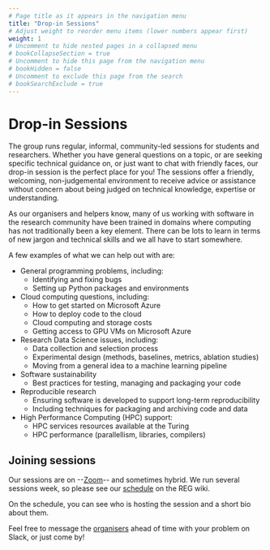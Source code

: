 ```yaml
---
# Page title as it appears in the navigation menu
title: "Drop-in Sessions"
# Adjust weight to reorder menu items (lower numbers appear first)
weight: 1
# Uncomment to hide nested pages in a collapsed menu
# bookCollapseSection = true
# Uncomment to hide this page from the navigation menu
# bookHidden = false
# Uncomment to exclude this page from the search
# bookSearchExclude = true
---
```


# Drop-in Sessions

The group runs regular, informal, community-led sessions for students and researchers.
Whether you have general questions on a topic, or are seeking specific technical guidance on, or just want to chat with friendly faces, our drop-in session is the perfect place for you!
The sessions offer a friendly, welcoming, non-judgemental environment to receive advice or assistance without concern about being judged on technical knowledge, expertise or understanding.

As our organisers and helpers know, many of us working with software in the research community have been trained in domains where computing has not traditionally been a key element.
There can be lots to learn in terms of new jargon and technical skills and we all have to start somewhere.

A few examples of what we can help out with are:

- General programming problems, including:
    - Identifying and fixing bugs
    - Setting up Python packages and environments
- Cloud computing questions, including:
    - How to get started on Microsoft Azure
    - How to deploy code to the cloud
    - Cloud computing and storage costs
    - Getting access to GPU VMs on Microsoft Azure
- Research Data Science issues, including:
    - Data collection and selection process
    - Experimental design (methods, baselines, metrics, ablation studies)
    - Moving from a general idea to a machine learning pipeline
- Software sustainability
    - Best practices for testing, managing and packaging your code
- Reproducible research
    - Ensuring software is developed to support long-term reproducibility
    - Including techniques for packaging and archiving code and data
- High Performance Computing (HPC) support:
    - HPC services resources available at the Turing
    - HPC performance (parallellism, libraries, compilers)

## Joining sessions

Our sessions are on --[Zoom](https://github.com/alan-turing-institute/research-engineering-group/wiki/The-REGistry#video-call-links)-- and sometimes hybrid.
We run several sessions week, so please see our [schedule](https://github.com/alan-turing-institute/research-engineering-group/wiki/Drop%E2%80%90in-Sessions#schedule) on the REG wiki.

On the schedule, you can see who is hosting the session and a short bio about them.

Feel free to message the [organisers](https://github.com/alan-turing-institute/research-engineering-group/wiki/Drop%E2%80%90in-Sessions#organisers) ahead of time with your problem on Slack, or just come by!

